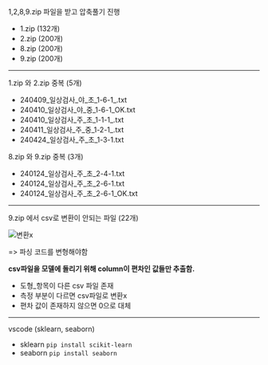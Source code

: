 1,2,8,9.zip 파일을 받고 압축풀기 진행
- 1.zip (132개)
- 2.zip (200개)
- 8.zip (200개)
- 9.zip (200개)

-------------------------------------------------------------------------------------------------

1.zip 와 2.zip 중복 (5개)
 - 240409_일상검사_야_초_1-6-1_.txt
 - 240410_일상검사_야_중_1-6-1_OK.txt
 - 240410_일상검사_주_초_1-1-1_.txt
 - 240411_일상검사_주_중_1-2-1_.txt
 - 240424_일상검사_주_초_1-3-1.txt

8.zip 와 9.zip 중복 (3개)
 - 240124_일상검사_주_초_2-4-1.txt
 - 240124_일상검사_주_초_2-6-1.txt
 - 240124_일상검사_주_초_2-6-1_OK.txt

-------------------------------------------------------------------------------------------------

9.zip 에서 csv로 변환이 안되는 파일 (22개)

![변환x](https://github.com/Prcnsi/Deep-learning-based_CMM_Anomaly-detection/assets/87318054/fb36c10d-8d18-497b-a264-8124acaa0288)

=> 파싱 코드를 변형해야함


**csv파일을 모델에 돌리기 위해 column이 편차인 값들만 추출함.**

- 도형_항목이 다른 csv 파일 존재
- 측정 부분이 다르면 csv파일로 변환x
- 편차 값이 존재하지 않으면 0으로 대체
-------------------------------------------------------------------------------------------------

vscode (sklearn, seaborn)
 - sklearn
```pip install scikit-learn```
 - seaborn
```pip install seaborn```
